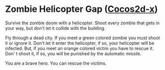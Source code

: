 # Zombie Helicopter Gap (<a href="https://www.cocos.com/en">Cocos2d-x</a>)

Survive the zombie doom with a helicopter. Shoot every zombie that gets in your way, but don't let it collide with the building.

Fly through a dead city. If you meet a green colored zombie you must shoot it or ignore it. Don't let it enter the helicopter, if so, your helicopter will be infected. But, if you meet an orange colored victim you have to rescue it. Don' t shoot it, if so, you will be punished by the automatic missile.

You are a brave hero. You can rescue the victims.
